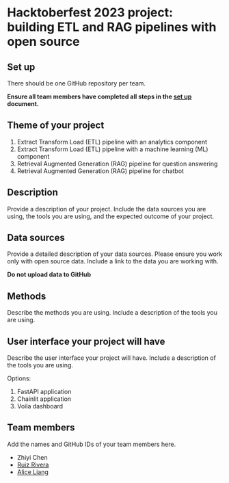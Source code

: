 # Hacktoberfest 2023 project: building ETL and RAG pipelines with open source 

## Set up 

There should be one GitHub repository per team. 

**Ensure all team members have completed all steps in the [set up](setup.md) document.**

## Theme of your project 

1. Extract Transform Load (ETL) pipeline with an analytics component
2. Extract Transform Load (ETL) pipeline with a machine learning (ML) component
3. Retrieval Augmented Generation (RAG) pipeline for question answering
4. Retrieval Augmented Generation (RAG) pipeline for chatbot

## Description 

Provide a description of your project. Include the data sources you are using, the tools you are using, and the expected outcome of your project.


## Data sources

Provide a detailed description of your data sources. Please ensure you work only with open source data. Include a link to the data you are working with. 


**Do not upload data to GitHub**

## Methods

Describe the methods you are using. Include a description of the tools you are using.


## User interface your project will have

Describe the user interface your project will have. Include a description of the tools you are using.

Options: 

1. FastAPI application
2. Chainlit application
3. Voila dashboard


## Team members

Add the names and GitHub IDs of your team members here.

- Zhiyi Chen
- [Ruiz Rivera](https://github.com/vanislekahuna)
- [Alice Liang](https://github.com/Aliceliangwk)